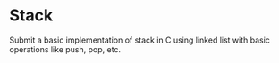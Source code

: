 # Stack
Submit a basic implementation of stack in C using linked list with basic operations like push, pop, etc.
